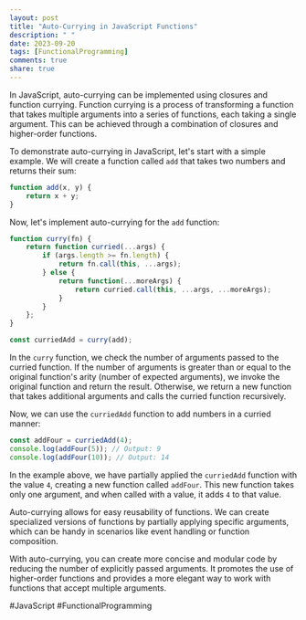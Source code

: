 ```yaml
---
layout: post
title: "Auto-Currying in JavaScript Functions"
description: " "
date: 2023-09-20
tags: [FunctionalProgramming]
comments: true
share: true
---
```


In JavaScript, auto-currying can be implemented using closures and function currying. Function currying is a process of transforming a function that takes multiple arguments into a series of functions, each taking a single argument. This can be achieved through a combination of closures and higher-order functions.

To demonstrate auto-currying in JavaScript, let's start with a simple example. We will create a function called `add` that takes two numbers and returns their sum:

```javascript
function add(x, y) {
    return x + y;
}
```

Now, let's implement auto-currying for the `add` function:

```javascript
function curry(fn) {
    return function curried(...args) {
        if (args.length >= fn.length) {
            return fn.call(this, ...args);
        } else {
            return function(...moreArgs) {
                return curried.call(this, ...args, ...moreArgs);
            }
        }
    };
}

const curriedAdd = curry(add);
```

In the `curry` function, we check the number of arguments passed to the curried function. If the number of arguments is greater than or equal to the original function's arity (number of expected arguments), we invoke the original function and return the result. Otherwise, we return a new function that takes additional arguments and calls the curried function recursively.

Now, we can use the `curriedAdd` function to add numbers in a curried manner:

```javascript
const addFour = curriedAdd(4);
console.log(addFour(5)); // Output: 9
console.log(addFour(10)); // Output: 14
```

In the example above, we have partially applied the `curriedAdd` function with the value `4`, creating a new function called `addFour`. This new function takes only one argument, and when called with a value, it adds `4` to that value.

Auto-currying allows for easy reusability of functions. We can create specialized versions of functions by partially applying specific arguments, which can be handy in scenarios like event handling or function composition.

With auto-currying, you can create more concise and modular code by reducing the number of explicitly passed arguments. It promotes the use of higher-order functions and provides a more elegant way to work with functions that accept multiple arguments.

#JavaScript #FunctionalProgramming